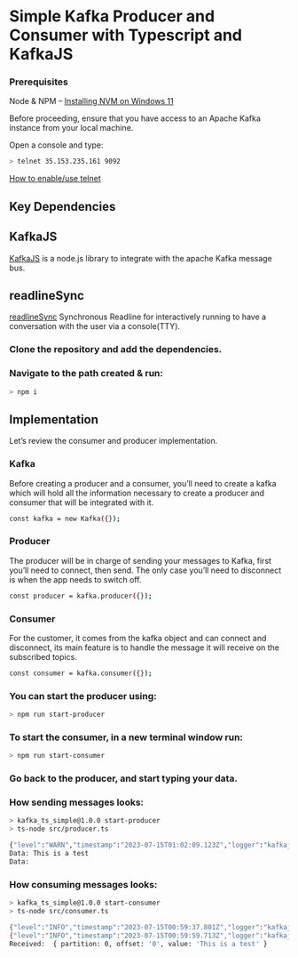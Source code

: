 # Simple Kafka Producer and Consumer with Typescript and KafkaJS

### Prerequisites 
Node & NPM – [Installing NVM on Windows 11](https://realworlddev.hashnode.dev/installing-nvm-on-windows-11)

Before proceeding, ensure that you have access to an Apache Kafka instance from your local machine. 

Open a console and type: 
```bash
> telnet 35.153.235.161 9092
``` 
[How to enable/use telnet](https://support.intermedia.com/app/articles/detail/a_id/25172/~/what-is-telnet%3F-how-do-i-run-it%3F)

## Key Dependencies

## KafkaJS
[KafkaJS](https://kafka.js.org/) is a node.js library to integrate with the apache Kafka message bus.

## readlineSync
[readlineSync](https://www.npmjs.com/package/readline-sync) Synchronous Readline for interactively running to have a conversation with the user via a console(TTY).

### Clone the repository and add the dependencies.

### Navigate to the path created & run:
```bash
> npm i
```

## Implementation
Let’s review the consumer and producer implementation.

### Kafka
Before creating a producer and a consumer, you’ll need to create a kafka which will hold all the information necessary to create a producer and consumer that will be integrated with it.
```bash
const kafka = new Kafka({});
```

### Producer
The producer will be in charge of sending your messages to Kafka, first you’ll need to connect, then send. The only case you’ll need to disconnect is when the app needs to switch off.
```bash
const producer = kafka.producer({});
```

### Consumer
For the customer, it comes from the kafka object and can connect and disconnect, its main feature is to handle the message it will receive on the subscribed topics.
```bash
const consumer = kafka.consumer({});
```

### You can start the producer using:  
```bash
> npm run start-producer
```

### To start the consumer, in a new terminal window run:
```bash
> npm run start-consumer
```

### Go back to the producer, and start typing your data. 

### How sending messages looks:
```bash
> kafka_ts_simple@1.0.0 start-producer
> ts-node src/producer.ts

{"level":"WARN","timestamp":"2023-07-15T01:02:09.123Z","logger":"kafkajs","message":"KafkaJS v2.0.0 switched default partitioner. To retain the same partitioning behavior as in previous versions, create the producer with the option \"createPartitioner: Partitioners.LegacyPartitioner\". See the migration guide at https://kafka.js.org/docs/migration-guide-v2.0.0#producer-new-default-partitioner for details. Silence this warning by setting the environment variable \"KAFKAJS_NO_PARTITIONER_WARNING=1\""}
Data: This is a test
Data:
```
### How consuming messages looks:
```bash
> kafka_ts_simple@1.0.0 start-consumer
> ts-node src/consumer.ts

{"level":"INFO","timestamp":"2023-07-15T00:59:37.801Z","logger":"kafkajs","message":"[Consumer] Starting","groupId":"test-group"}
{"level":"INFO","timestamp":"2023-07-15T00:59:59.713Z","logger":"kafkajs","message":"[ConsumerGroup] Consumer has joined the group","groupId":"test-group","memberId":"test-app-e06312db-3ac3-43bb-a746-2d37e388ac29","leaderId":"test-app-e06312db-3ac3-43bb-a746-2d37e388ac29","isLeader":true,"memberAssignment":{"test":[0]},"groupProtocol":"RoundRobinAssigner","duration":21911}
Received:  { partition: 0, offset: '0', value: 'This is a test' }
```
